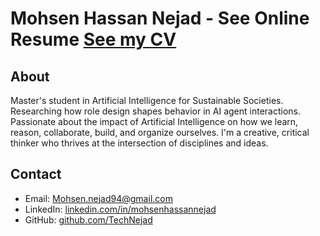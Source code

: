# Mohsen Hassan Nejad - See Online Resume [See my CV](https://technejad.github.io/Mohsen-s-Resume/)

## About

Master's student in Artificial Intelligence for Sustainable Societies.
Researching how role design shapes behavior in AI agent interactions. Passionate about the impact of Artificial
Intelligence on how we learn, reason, collaborate, build, and organize ourselves.
I'm a creative, critical thinker who thrives at the intersection of disciplines and ideas. 

## Contact

- Email: Mohsen.nejad94@gmail.com
- LinkedIn: [linkedin.com/in/mohsenhassannejad](https://linkedin.com/in/mohsenhassannejad/)
- GitHub: [github.com/TechNejad](https://github.com/TechNejad)

